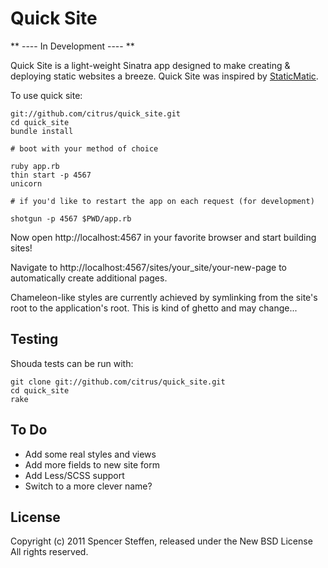 Quick Site
==========

** ---- In Development ---- **

Quick Site is a light-weight Sinatra app designed to make creating & deploying static websites a breeze. Quick Site was inspired by [StaticMatic](https://github.com/staticmatic/staticmatic).

To use quick site:

    git://github.com/citrus/quick_site.git
    cd quick_site
    bundle install
    
    # boot with your method of choice
    
    ruby app.rb
    thin start -p 4567
    unicorn
    
    # if you'd like to restart the app on each request (for development)
    
    shotgun -p 4567 $PWD/app.rb
    


Now open http://localhost:4567 in your favorite browser and start building sites!

Navigate to http://localhost:4567/sites/your_site/your-new-page to automatically create additional pages.


Chameleon-like styles are currently achieved by symlinking from the site's root to the application's root. This is kind of ghetto and may change...



Testing
-------

Shouda tests can be run with:

    git clone git://github.com/citrus/quick_site.git
    cd quick_site
    rake



To Do
-----

* Add some real styles and views
* Add more fields to new site form
* Add Less/SCSS support
* Switch to a more clever name?


License
-------

Copyright (c) 2011 Spencer Steffen, released under the New BSD License All rights reserved.
